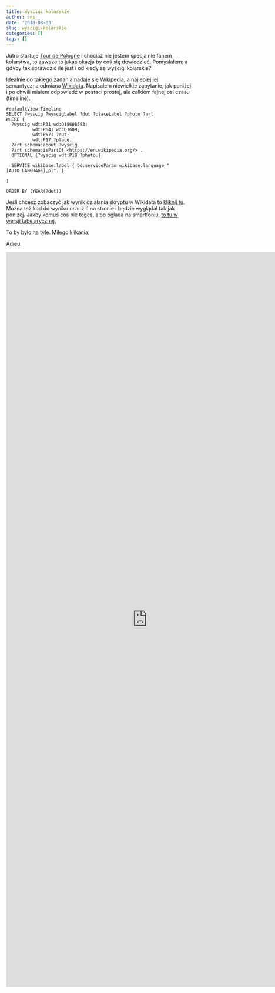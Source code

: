 ```yaml
---
title: Wyscigi kolarskie
author: sms
date: '2018-08-03'
slug: wyscigi-kolarskie
categories: []
tags: []
---
```


Jutro startuje [Tour de Pologne](http://tourdepologne.pl) i chociaż nie jestem specjalnie fanem kolarstwa, to zawsze to jakaś okazja by coś się dowiedzieć. Pomyslałem: a gdyby tak sprawdzić ile jest i od kiedy są wyścigi kolarskie?

Idealnie do takiego zadania nadaje się Wikipedia, a najlepiej jej semantyczna odmiana [Wikidata](http://wikidata.org). Napisałem niewielkie zapytanie, jak poniżej i po chwili miałem odpowiedź w postaci prostej, ale całkiem fajnej osi czasu (timeline).

```
#defaultView:Timeline
SELECT ?wyscig ?wyscigLabel ?dut ?placeLabel ?photo ?art
WHERE {
  ?wyscig wdt:P31 wd:Q18608583;
          wdt:P641 wd:Q3609;
          wdt:P571 ?dut;
          wdt:P17 ?place.
  ?art schema:about ?wyscig.
  ?art schema:isPartOf <https://en.wikipedia.org/> .
  OPTIONAL {?wyscig wdt:P18 ?photo.} 
  
  SERVICE wikibase:label { bd:serviceParam wikibase:language "[AUTO_LANGUAGE],pl". }

}

ORDER BY (YEAR(?dut))

```
Jeśli chcesz zobaczyć jak wynik działania skryptu w Wikidata to [kliknij tu](http://tinyurl.com/ybo958py). Można też kod do wyniku osadzić na stronie i będzie wyglądał tak jak poniżej. Jakby komuś coś nie teges, albo oglada na smartfoniu, [to tu w wersji tabelarycznej.](http://tinyurl.com/ydc3uqhe)

To by było na tyle. Miłego klikania.

Adieu

<iframe style="width: 80vw; height: 50vh; border: none;" src="https://query.wikidata.org/embed.html#%23defaultView%3ATimeline%0ASELECT%20%3FwyscigLabel%20%3Fdut%20%3FplaceLabel%20%3Fphoto%20%3Fart%0AWHERE%20%7B%0A%20%20%3Fwyscig%20wdt%3AP31%20wd%3AQ18608583%3B%0A%20%20%20%20%20%20%20%20%20%20wdt%3AP641%20wd%3AQ3609%3B%0A%20%20%20%20%20%20%20%20%20%20wdt%3AP571%20%3Fdut%3B%0A%20%20%20%20%20%20%20%20%20%20wdt%3AP17%20%3Fplace.%0A%20%20%3Fart%20schema%3Aabout%20%3Fwyscig.%0A%20%20%3Fart%20schema%3AisPartOf%20%3Chttps%3A%2F%2Fen.wikipedia.org%2F%3E%20.%0A%20%20OPTIONAL%20%7B%3Fwyscig%20wdt%3AP18%20%3Fphoto.%7D%20%0A%20%20%0A%20%20SERVICE%20wikibase%3Alabel%20%7B%20bd%3AserviceParam%20wikibase%3Alanguage%20%22%5BAUTO_LANGUAGE%5D%2Cpl%22.%20%7D%0A%0A%7D%0AORDER%20BY%20%28YEAR%28%3Fdut%29%29" referrerpolicy="origin" sandbox="allow-scripts allow-same-origin allow-popups" ></iframe>



